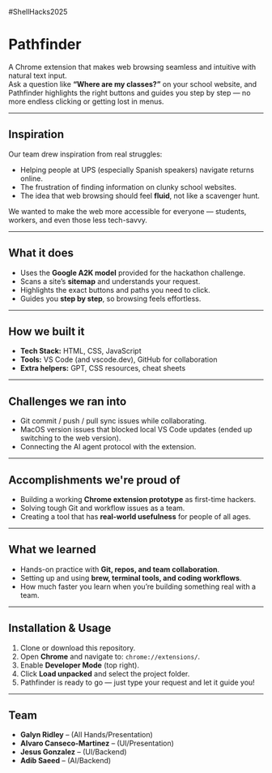 #ShellHacks2025
# Pathfinder

A Chrome extension that makes web browsing seamless and intuitive with natural text input.  
Ask a question like **“Where are my classes?”** on your school website, and Pathfinder highlights the right buttons and guides you step by step — no more endless clicking or getting lost in menus.  

---

## Inspiration
Our team drew inspiration from real struggles:  
- Helping people at UPS (especially Spanish speakers) navigate returns online.  
- The frustration of finding information on clunky school websites.  
- The idea that web browsing should feel **fluid**, not like a scavenger hunt. 

We wanted to make the web more accessible for everyone — students, workers, and even those less tech-savvy.  

---

## What it does
- Uses the **Google A2K model** provided for the hackathon challenge.  
- Scans a site’s **sitemap** and understands your request.  
- Highlights the exact buttons and paths you need to click.  
- Guides you **step by step**, so browsing feels effortless.  

---

## How we built it
- **Tech Stack:** HTML, CSS, JavaScript  
- **Tools:** VS Code (and vscode.dev), GitHub for collaboration  
- **Extra helpers:** GPT, CSS resources, cheat sheets  

---

## Challenges we ran into
- Git commit / push / pull sync issues while collaborating.  
- MacOS version issues that blocked local VS Code updates (ended up switching to the web version).  
- Connecting the AI agent protocol with the extension.  

---

## Accomplishments we're proud of
- Building a working **Chrome extension prototype** as first-time hackers.  
- Solving tough Git and workflow issues as a team.  
- Creating a tool that has **real-world usefulness** for people of all ages.  

---

## What we learned
- Hands-on practice with **Git, repos, and team collaboration**.  
- Setting up and using **brew, terminal tools, and coding workflows**.  
- How much faster you learn when you’re building something real with a team. 

---

## Installation & Usage
1. Clone or download this repository.  
2. Open **Chrome** and navigate to: `chrome://extensions/`.  
3. Enable **Developer Mode** (top right).  
4. Click **Load unpacked** and select the project folder.  
5. Pathfinder is ready to go — just type your request and let it guide you!  

---

## Team
- **Galyn Ridley** – (All Hands/Presentation)  
- **Alvaro Canseco-Martinez** – (UI/Presentation)  
- **Jesus Gonzalez** – (UI/Backend)  
- **Adib Saeed** – (AI/Backend)  